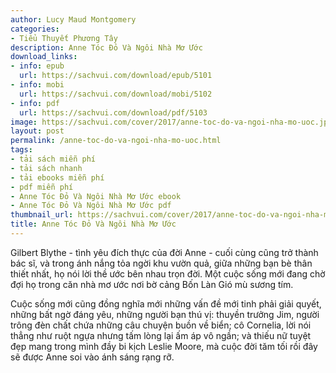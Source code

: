 ```yaml
---
author: Lucy Maud Montgomery
categories:
- Tiểu Thuyết Phương Tây
description: Anne Tóc Đỏ Và Ngôi Nhà Mơ Ước
download_links:
- info: epub
  url: https://sachvui.com/download/epub/5101
- info: mobi
  url: https://sachvui.com/download/mobi/5102
- info: pdf
  url: https://sachvui.com/download/pdf/5103
image: https://sachvui.com/cover/2017/anne-toc-do-va-ngoi-nha-mo-uoc.jpg
layout: post
permalink: /anne-toc-do-va-ngoi-nha-mo-uoc.html
tags:
- tải sách miễn phí
- tải sách nhanh
- tải ebooks miễn phí
- pdf miễn phí
- Anne Tóc Đỏ Và Ngôi Nhà Mơ Ước ebook
- Anne Tóc Đỏ Và Ngôi Nhà Mơ Ước pdf
thumbnail_url: https://sachvui.com/cover/2017/anne-toc-do-va-ngoi-nha-mo-uoc.jpg
title: Anne Tóc Đỏ Và Ngôi Nhà Mơ Ước
---
```


 <div class="item-desc text-justify"> <p>Gilbert Blythe - tình yêu đích thực của đời Anne - cuối cùng cũng trở thành bác sĩ, và trong ánh nắng tỏa ngời khu vườn quả, giữa những bạn bè thân thiết nhất, họ nói lời thề ước bên nhau trọn đời. Một cuộc sống mới đang chờ đợi họ trong căn nhà mơ ước nơi bờ cảng Bốn Làn Gió mù sương tím.</p><p>Cuộc sống mới cũng đồng nghĩa mới những vấn đề mới tinh phải giải quyết, những bất ngờ đáng yêu, những người bạn thú vị: thuyền trưởng Jim, người trông đèn chất chứa những câu chuyện buồn về biển; cô Cornelia, lời nói thẳng như ruột ngựa nhưng tấm lòng lại ấm áp vô ngần; và thiếu nữ tuyệt đẹp mang trong mình đầy bi kịch Leslie Moore, mà cuộc đời tăm tối rồi đây sẽ được Anne soi vào ánh sáng rạng rỡ.</p> </div>